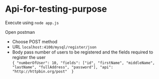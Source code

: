 # Api-for-testing-purpose

Execute using `node app.js`

Open postman

- Choose POST method
- URL `localhost:4100/mysql/register/json`
- Body pass number of users to be registered and the fields required to register the user  
`
{
    "numberOfUser": 10,
    "fields": ["id", "firstName", "middleName", "lastName", "fullAddress", "password"],
    "api": "http://httpbin.org/post" 
}
`
